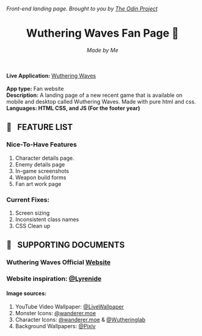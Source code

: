 ###### Front-end landing page. Brought to you by [The Odin Project](https://www.theodinproject.com/)

<div align="center">

# Wuthering Waves Fan Page :trident:

###### Made by Me

</div>

</br>
<strong> Live Application: </strong> <a target="blank_" href="https://kaltang.github.io/wuthering_waves/">Wuthering Waves</a> <br/>
<br/>
<strong>App type:</strong> Fan website <br/>
<strong>Description:</strong> A landing page of a new recent game that is available on mobile and desktop called Wuthering Waves. Made with pure html and css.
<br/>
<strong>Languages: HTML CSS, and JS (For the footer year)</strong>

</br>

## :bookmark_tabs: &nbsp; FEATURE LIST

### Nice-To-Have Features

1. Character details page.
2. Enemy details page
3. In-game screenshots
4. Weapon build forms
5. Fan art work page

### Current Fixes:

1. Screen sizing
2. Inconsistent class names
3. CSS Clean up

## :file_folder: &nbsp; SUPPORTING DOCUMENTS

### Wuthering Waves Official [Website](https://wutheringwaves.kurogames.com/en/main)

### Website inspiration: [@Lyrenide](https://criosyom.github.io/Hakurei_Shrine/#)

#### Image sources:

1. YouTube Video Wallpaper: [@LiveWallpaper](https://www.youtube.com/watch?v=_yjk-doXLiY&ab_channel=LiveWallpaperCentre)
2. Monster Icons: [@wanderer.moe](https://wanderer.moe/wuthering-waves/monster-icons)
3. Character Icons: [@wanderer.moe](https://wanderer.moe/wuthering-waves/character-icons) & [@Wutheringlab](https://wutheringlab.com/wp-content/uploads//Jinshi_icon-150x150.png)
4. Background Wallpapers: [@Pixiv](https://www.pixiv.net/en/artworks/118482458)

</br>
